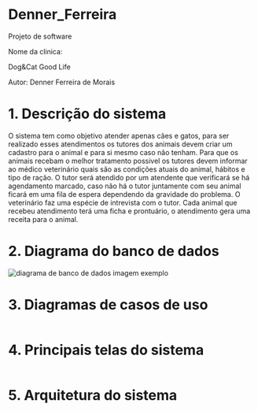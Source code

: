 # Denner_Ferreira


Projeto de software

Nome da clinica:

Dog&Cat Good Life

Autor: Denner Ferreira de Morais


# 1. Descrição do sistema

O sistema tem como objetivo atender apenas cães e gatos, para ser realizado esses atendimentos os tutores dos animais devem criar um cadastro para o animal e para si mesmo caso não tenham. Para que os animais recebam o melhor tratamento possivel os tutores devem informar ao médico veterinário quais são as condições atuais do animal, hábitos e tipo de ração.
O tutor será atendido por um atendente que verificará se há agendamento marcado, caso não há o tutor juntamente com seu animal ficará em uma fila de espera dependendo da gravidade do problema. O veterinário faz uma espécie de intrevista com o tutor. Cada animal que recebeu atendimento terá uma ficha e prontuário, o atendimento gera uma receita para o animal.


# 2. Diagrama do banco de dados

![diagrama de banco de dados imagem exemplo]()
# 3. Diagramas de casos de uso

![]()

# 4. Principais telas do sistema

![]()

# 5. Arquitetura do sistema

![]()
